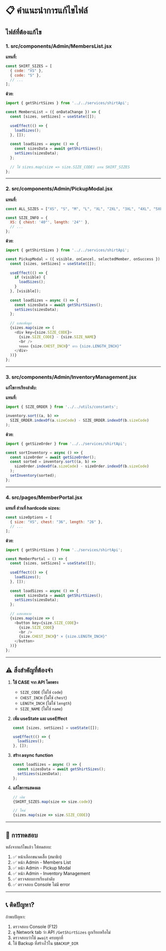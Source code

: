 # 📋 คำแนะนำการแก้ไขไฟล์

## ไฟล์ที่ต้องแก้ไข

### 1. src/components/Admin/MembersList.jsx

**แทนที่:**
```javascript
const SHIRT_SIZES = [
  { code: "XS" },
  { code: "S" },
  // ...
];
```

**ด้วย:**
```javascript
import { getShirtSizes } from '../../services/shirtApi';

const MembersList = ({ onDataChange }) => {
  const [sizes, setSizes] = useState([]);
  
  useEffect(() => {
    loadSizes();
  }, []);
  
  const loadSizes = async () => {
    const sizesData = await getShirtSizes();
    setSizes(sizesData);
  };
  
  // ใช้ sizes.map(size => size.SIZE_CODE) แทน SHIRT_SIZES
};
```

---

### 2. src/components/Admin/PickupModal.jsx

**แทนที่:**
```javascript
const ALL_SIZES = ["XS", "S", "M", "L", "XL", "2XL", "3XL", "4XL", "5XL", "6XL"];

const SIZE_INFO = {
  XS: { chest: '40"', length: '24"' },
  // ...
};
```

**ด้วย:**
```javascript
import { getShirtSizes } from '../../services/shirtApi';

const PickupModal = ({ visible, onCancel, selectedMember, onSuccess }) => {
  const [sizes, setSizes] = useState([]);
  
  useEffect(() => {
    if (visible) {
      loadSizes();
    }
  }, [visible]);
  
  const loadSizes = async () => {
    const sizesData = await getShirtSizes();
    setSizes(sizesData);
  };
  
  // แสดงข้อมูล
  {sizes.map(size => (
    <div key={size.SIZE_CODE}>
      {size.SIZE_CODE} - {size.SIZE_NAME}
      <br />
      รอบอก {size.CHEST_INCH}" ยาว {size.LENGTH_INCH}"
    </div>
  ))}
};
```

---

### 3. src/components/Admin/InventoryManagement.jsx

**แก้ไขการเรียงลำดับ:**

**แทนที่:**
```javascript
import { SIZE_ORDER } from '../../utils/constants';

inventory.sort((a, b) => 
  SIZE_ORDER.indexOf(a.sizeCode) - SIZE_ORDER.indexOf(b.sizeCode)
);
```

**ด้วย:**
```javascript
import { getSizeOrder } from '../../services/shirtApi';

const sortInventory = async () => {
  const sizeOrder = await getSizeOrder();
  const sorted = inventory.sort((a, b) => 
    sizeOrder.indexOf(a.sizeCode) - sizeOrder.indexOf(b.sizeCode)
  );
  setInventory(sorted);
};
```

---

### 4. src/pages/MemberPortal.jsx

**แทนที่ ส่วนที่ hardcode sizes:**

```javascript
const sizeOptions = [
  { size: "XS", chest: "36", length: "26" },
  // ...
];
```

**ด้วย:**
```javascript
import { getShirtSizes } from '../services/shirtApi';

const MemberPortal = () => {
  const [sizes, setSizes] = useState([]);
  
  useEffect(() => {
    loadSizes();
  }, []);
  
  const loadSizes = async () => {
    const sizesData = await getShirtSizes();
    setSizes(sizesData);
  };
  
  // แสดงขนาด
  {sizes.map(size => (
    <button key={size.SIZE_CODE}>
      {size.SIZE_CODE}
      <br />
      {size.CHEST_INCH}" × {size.LENGTH_INCH}"
    </button>
  ))}
};
```

---

## ⚠️ สิ่งสำคัญที่ต้องจำ

1. **ใช้ CASE จาก API โดยตรง**
   - `SIZE_CODE` (ไม่ใช่ `code`)
   - `CHEST_INCH` (ไม่ใช่ `chest`)
   - `LENGTH_INCH` (ไม่ใช่ `length`)
   - `SIZE_NAME` (ไม่ใช่ `name`)

2. **เพิ่ม useState และ useEffect**
   ```javascript
   const [sizes, setSizes] = useState([]);
   
   useEffect(() => {
     loadSizes();
   }, []);
   ```

3. **สร้าง async function**
   ```javascript
   const loadSizes = async () => {
     const sizesData = await getShirtSizes();
     setSizes(sizesData);
   };
   ```

4. **แก้ไขการแสดงผล**
   ```javascript
   // เดิม
   {SHIRT_SIZES.map(size => size.code)}
   
   // ใหม่
   {sizes.map(size => size.SIZE_CODE)}
   ```

---

## 🧪 การทดสอบ

หลังจากแก้ไขแล้ว ให้ทดสอบ:

1. ✅ หน้าเลือกขนาดเสื้อ (สมาชิก)
2. ✅ หน้า Admin - Members List
3. ✅ หน้า Admin - Pickup Modal
4. ✅ หน้า Admin - Inventory Management
5. ✅ ตรวจสอบการเรียงลำดับ
6. ✅ ตรวจสอบ Console ไม่มี error

---

## 📞 ติดปัญหา?

ถ้าพบปัญหา:
1. ตรวจสอบ Console (F12)
2. ดู Network tab ว่า API `/GetShirtSizes` ถูกเรียกหรือไม่
3. ตรวจสอบว่าใช้ `await` ครบทุกที่
4. ใช้ Backup ที่สร้างไว้ใน `$BACKUP_DIR`

